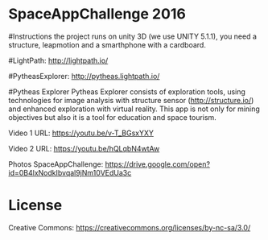 # SpaceAppChallenge 2016

#Instructions 
the project runs on unity 3D (we use UNITY 5.1.1), you need a structure, leapmotion and a smarthphone with a cardboard.

#LightPath: http://lightpath.io/

#PytheasExplorer: http://pytheas.lightpath.io/

#Pytheas Explorer
        Pytheas Explorer consists of exploration tools, using technologies for image analysis with structure sensor (http://structure.io/) and enhanced exploration with virtual reality. This app is not only for mining objectives but also it is a tool for education and space tourism.
         

 Video 1 URL: https://youtu.be/v-T_BGsxYXY

 Video 2 URL: https://youtu.be/hQLqbN4wtAw
  
 Photos SpaceAppChallenge: https://drive.google.com/open?id=0B4lxNodkIbvqal9jNm10VEdUa3c
 

# License
Creative Commons: https://creativecommons.org/licenses/by-nc-sa/3.0/
